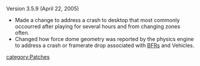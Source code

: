 Version 3.5.9 (April 22, 2005)

- Made a change to address a crash to desktop that most commonly
  occourred after playing for several hours and from changing zones
  often.
- Changed how force dome geometry was reported by the physics engine
  to address a crash or framerate drop associated with
  [BFRs](/BFR "wikilink") and Vehicles.

[category:Patches](/category:Patches "wikilink")
